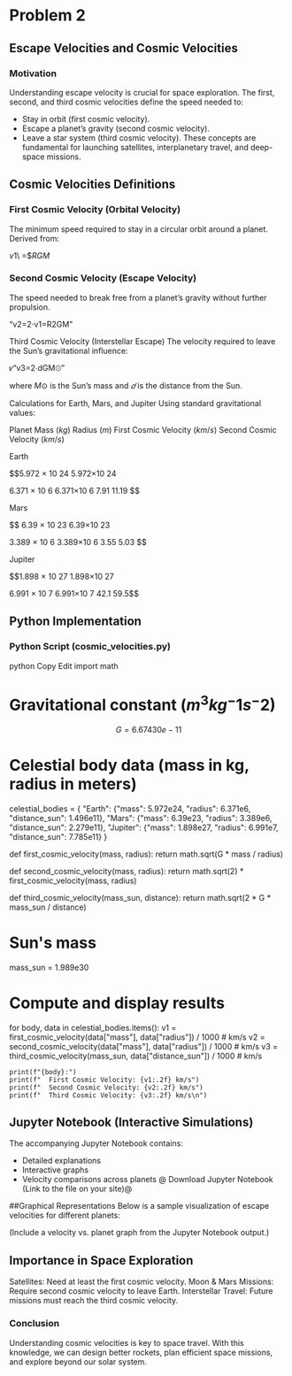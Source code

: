 # Problem 2
## Escape Velocities and Cosmic Velocities
### Motivation
Understanding escape velocity is crucial for space exploration. The first, second, and third cosmic velocities define the speed needed to:

* Stay in orbit (first cosmic velocity).
* Escape a planet’s gravity (second cosmic velocity).
* Leave a star system (third cosmic velocity).
These concepts are fundamental for launching satellites, interplanetary travel, and deep-space missions.

## Cosmic Velocities Definitions
### First Cosmic Velocity (Orbital Velocity)
The minimum speed required to stay in a circular orbit around a planet. Derived from:

$v1$\ =$$RGM​$​


### Second Cosmic Velocity (Escape Velocity)
The speed needed to break free from a planet’s gravity without further propulsion.
 
​“v2​\=2​⋅v1​\=R2GM​​”

Third Cosmic Velocity (Interstellar Escape)
The velocity required to leave the Sun’s gravitational influence:

𝑣“v3​\=2​⋅dGM⊙​​​”

where $M ⊙$ is the Sun’s mass and $𝑑$ is the distance from the Sun.

Calculations for Earth, Mars, and Jupiter
Using standard gravitational values:

Planet	Mass ($kg$)	Radius ($m$)	First Cosmic Velocity ($km/s$)	Second Cosmic Velocity ($km/s$)

Earth	

$$5.972
×
10
24
5.972×10 
24
 	
6.371
×
10
6
6.371×10 
6
 	7.91	11.19 $$

Mars	

$$ 6.39
×
10
23
6.39×10 
23
 	
3.389
×
10
6
3.389×10 
6
 	3.55	5.03 $$

Jupiter	

$$1.898
×
10
27
1.898×10 
27
 	
6.991
×
10
7
6.991×10 
7
 	42.1	59.5$$
## Python Implementation
### Python Script (cosmic_velocities.py)
python
Copy
Edit
import math

# Gravitational constant ($m^3 kg^-1 s^-2$)
$$ G = 6.67430e-11 $$ 

# Celestial body data (mass in kg, radius in meters)
celestial_bodies = {
    "Earth": {"mass": 5.972e24, "radius": 6.371e6, "distance_sun": 1.496e11},
    "Mars": {"mass": 6.39e23, "radius": 3.389e6, "distance_sun": 2.279e11},
    "Jupiter": {"mass": 1.898e27, "radius": 6.991e7, "distance_sun": 7.785e11}
}

def first_cosmic_velocity(mass, radius):
    return math.sqrt(G * mass / radius)

def second_cosmic_velocity(mass, radius):
    return math.sqrt(2) * first_cosmic_velocity(mass, radius)

def third_cosmic_velocity(mass_sun, distance):
    return math.sqrt(2 * G * mass_sun / distance)

# Sun's mass
mass_sun = 1.989e30

# Compute and display results
for body, data in celestial_bodies.items():
    v1 = first_cosmic_velocity(data["mass"], data["radius"]) / 1000  # km/s
    v2 = second_cosmic_velocity(data["mass"], data["radius"]) / 1000  # km/s
    v3 = third_cosmic_velocity(mass_sun, data["distance_sun"]) / 1000  # km/s
    
    print(f"{body}:")
    print(f"  First Cosmic Velocity: {v1:.2f} km/s")
    print(f"  Second Cosmic Velocity: {v2:.2f} km/s")
    print(f"  Third Cosmic Velocity: {v3:.2f} km/s\n")
## Jupyter Notebook (Interactive Simulations)
The accompanying Jupyter Notebook contains:

* Detailed explanations
* Interactive graphs
* Velocity comparisons across planets
@ Download Jupyter Notebook (Link to the file on your site)@

##Graphical Representations
Below is a sample visualization of escape velocities for different planets:

(Include a velocity vs. planet graph from the Jupyter Notebook output.)

## Importance in Space Exploration
Satellites: Need at least the first cosmic velocity.
Moon & Mars Missions: Require second cosmic velocity to leave Earth.
Interstellar Travel: Future missions must reach the third cosmic velocity.
### Conclusion
Understanding cosmic velocities is key to space travel. With this knowledge, we can design better rockets, plan efficient space missions, and explore beyond our solar system.

